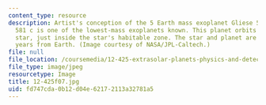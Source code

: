 ```yaml
---
content_type: resource
description: Artist's conception of the 5 Earth mass exoplanet Gliese 581 c. Gliese
  581 c is one of the lowest-mass exoplanets known. This planet orbits a red dwarf
  star, just inside the star's habitable zone. The star and planet are 20.5 light
  years from Earth. (Image courtesy of NASA/JPL-Caltech.)
file: null
file_location: /coursemedia/12-425-extrasolar-planets-physics-and-detection-techniques-fall-2007/fd747cda0b12d04e62172113a32781a5_12-425f07.jpg
file_type: image/jpeg
resourcetype: Image
title: 12-425f07.jpg
uid: fd747cda-0b12-d04e-6217-2113a32781a5
---
```


